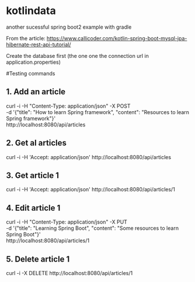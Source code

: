 # kotlindata
another sucessful spring boot2 example with gradle

From the article: https://www.callicoder.com/kotlin-spring-boot-mysql-jpa-hibernate-rest-api-tutorial/

Create the database first (the one one the connection url in application.properties)

#Testing commands

## 1. Add an article
curl -i -H "Content-Type: application/json" -X POST \
-d '{"title": "How to learn Spring framework", "content": "Resources to learn Spring framework"}' \
http://localhost:8080/api/articles

## 2. Get al articles
curl -i -H 'Accept: application/json' http://localhost:8080/api/articles

## 3. Get article 1
curl -i -H 'Accept: application/json' http://localhost:8080/api/articles/1

## 4. Edit article 1
curl -i -H "Content-Type: application/json" -X PUT \
-d '{"title": "Learning Spring Boot", "content": "Some resources to learn Spring Boot"}' \
http://localhost:8080/api/articles/1

## 5. Delete article 1
curl -i -X DELETE http://localhost:8080/api/articles/1
